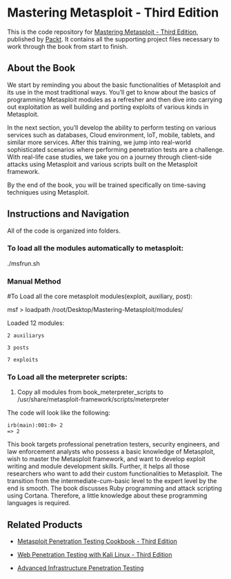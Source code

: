 # Mastering Metasploit - Third Edition
This is the code repository for [Mastering Metasploit - Third Edition](https://www.packtpub.com/networking-and-servers/mastering-metasploit-third-edition?utm_source=github&utm_medium=repository&utm_campaign=9781788990615), published by [Packt](https://www.packtpub.com/?utm_source=github). It contains all the supporting project files necessary to work through the book from start to finish.
## About the Book
We start by reminding you about the basic functionalities of Metasploit and its use in the most traditional ways. You’ll get to know about the basics of programming Metasploit modules as a refresher and then dive into carrying out exploitation as well building and porting exploits of various kinds in Metasploit.

In the next section, you’ll develop the ability to perform testing on various services such as databases, Cloud environment, IoT, mobile, tablets, and similar more services. After this training, we jump into real-world sophisticated scenarios where performing penetration tests are a challenge. With real-life case studies, we take you on a journey through client-side attacks using Metasploit and various scripts built on the Metasploit framework.

By the end of the book, you will be trained specifically on time-saving techniques using Metasploit.

## Instructions and Navigation
All of the code is organized into folders.

### To load all the modules automatically to metasploit:

./msfrun.sh


### Manual Method
#To Load all the core metasploit modules(exploit, auxiliary, post):

msf > loadpath /root/Desktop/Mastering-Metasploit/modules/

Loaded 12 modules:

    2 auxiliarys

    3 posts

    7 exploits

### To Load all the meterpreter scripts:

1. Copy all modules from book_meterpreter_scripts to /usr/share/metasploit-framework/scripts/meterpreter




The code will look like the following:
```
irb(main):001:0> 2
=> 2
```

This book targets professional penetration testers, security engineers, and law enforcement analysts who possess a basic knowledge of Metasploit, wish to master the Metasploit framework, and want to develop exploit writing and module development skills. Further, it helps all those researchers who want to add their custom functionalities to Metasploit. The transition from the intermediate-cum-basic level to the expert level by the end is smooth. The book discusses Ruby programming and attack scripting using Cortana. Therefore, a little knowledge about these programming languages is required.

## Related Products
* [Metasploit Penetration Testing Cookbook - Third Edition](https://www.packtpub.com/networking-and-servers/metasploit-penetration-testing-cookbook-third-edition?utm_source=github&utm_medium=repository&utm_campaign=9781788623179)

* [Web Penetration Testing with Kali Linux - Third Edition](https://www.packtpub.com/networking-and-servers/web-penetration-testing-kali-linux-third-edition?utm_source=github&utm_medium=repository&utm_campaign=9781788623377)

* [Advanced Infrastructure Penetration Testing](https://www.packtpub.com/networking-and-servers/advanced-infrastructure-penetration-testing?utm_source=github&utm_medium=repository&utm_campaign=9781788624480)

